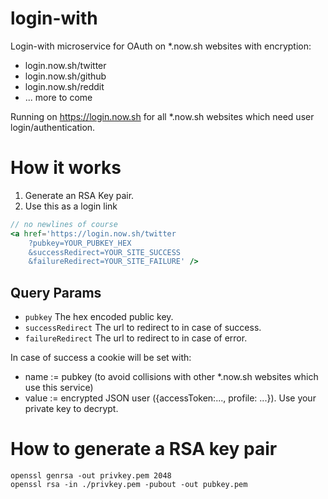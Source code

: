 # login-with

Login-with microservice for OAuth on *.now.sh websites with encryption:
- login.now.sh/twitter
- login.now.sh/github
- login.now.sh/reddit
- ... more to come

Running on https://login.now.sh for all *.now.sh websites which need user login/authentication.

# How it works

1. Generate an RSA Key pair.
2. Use this as a login link

```jsx
// no newlines of course
<a href='https://login.now.sh/twitter
	?pubkey=YOUR_PUBKEY_HEX
	&successRedirect=YOUR_SITE_SUCCESS
	&failureRedirect=YOUR_SITE_FAILURE' />
```

## Query Params
- `pubkey` The hex encoded public key.
- `successRedirect` The url to redirect to in case of success.
- `failureRedirect` The url to redirect to in case of error.

In case of success a cookie will be set with:
- name := pubkey (to avoid collisions with other *.now.sh websites which use this service)
- value := encrypted JSON user ({accessToken:..., profile: ...}). Use your private key to decrypt.

# How to generate a RSA key pair

```
openssl genrsa -out privkey.pem 2048
openssl rsa -in ./privkey.pem -pubout -out pubkey.pem
```
